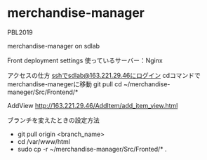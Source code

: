 # merchandise-manager
PBL2019

merchandise-manager on sdlab


Front deployment settings
使っているサーバー：Nginx

アクセスの仕方
sshでsdlab@163.221.29.46にログイン
cdコマンドでmerchandise-manegerに移動
git pull
cd ~/merchandise-maneger/Src/Frontend/*

AddView
http://163.221.29.46/AddItem/add_item_view.html


ブランチを変えたときの設定方法
* git pull origin <branch_name>
* cd /var/www/html
* sudo cp -r ~/merchandise-manager/Src/Fronted/* .

